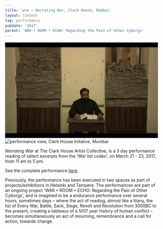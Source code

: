 ```yaml
---
title: 'wre ~ Narrating War, Clark House, Mumbai'
layout: content
tag: performance
pubdate: '2017'
parent: 'WAR • ROOM • ECHO: Regarding the Pain of Other Cyborgs'
---
```

![performance view, Clark House Initative, Mumbai](/assets/img/ali-akbar-mehta-narrating-war-03-clark-house-2017.jpg)
![performance view, Clark House Initative, Mumbai](/assets/img/ali-akbar-mehta-narrating-war-01-clark-house-2017.jpg)



_Narrating War_ at The Clark House Artist Collective, is a 3 day performance
reading of select excerpts from the 'War list codex', on March 21 - 23, 2017,
from 11 am to 5 pm.

See the complete performance [here](https://www.facebook.com/clarkhouseinitiative/videos/1265650923482416/)

Previously, the performance has been executed in two spaces as part of projects/exhibitions in Helsinki and Tampere. The performances are part of an ongoing project 'WAR • ROOM • ECHO: Regarding the Pain of Other Cyborgs', and is imagined to be a endurance performance over several hours, sometimes days – where the act of reading, almost like a litany, the list of Every War, Battle, Sack, Siege, Revolt and Revolution from 3000BC to the present, creating a tableaux of a 5017 year history of human conflict – becomes simultaneously an act of mourning, remembrance and a call for action, towards change.
